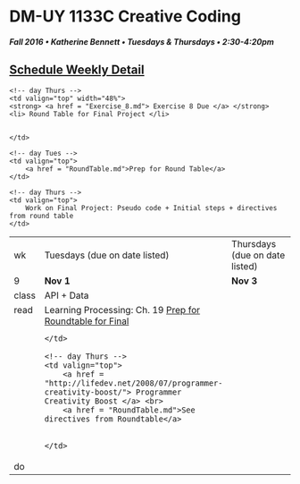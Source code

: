 # DM-UY 1133C Creative Coding
##### Fall 2016 • Katherine Bennett • Tuesdays & Thursdays • 2:30-4:20pm 

## [Schedule Weekly Detail](dm1133-C_Calendar.md) 

<table>
<tr>
<td>wk</td>
<td>Tuesdays (due on date listed)</td>
<td>Thursdays (due on date listed)</td>
</tr>

<!-- dates -->
<tr>
  <td valign="top">9</td>
  <td valign="top" width="48%"><strong>Nov 1</strong></td>
  <td valign="top" width="48%"><strong>Nov 3</strong></td>
</tr>

<!-- class -->
<tr>
	<td valign="top">class</td>
	<!-- day Tues -->
	<td valign="top" width="48%">
	API + Data
	</td>
	

	<!-- day Thurs -->
	<td valign="top" width="48%">
	<strong> <a href = "Exercise_8.md"> Exercise 8 Due </a> </strong>
	<li> Round Table for Final Project </li>
		
		
	</td>

<!-- homework -->
<tr>
  <td valign="top">read</td>
  	<!-- day Tues -->
  	<td valign="top"> 
		Learning Processing: Ch. 19
		<a href = "RoundTable.md">Prep for Roundtable for Final</a>
			

	</td>

  	<!-- day Thurs -->
  	<td valign="top"> 
  		<a href = "http://lifedev.net/2008/07/programmer-creativity-boost/"> Programmer Creativity Boost </a> <br>
        <a href = "RoundTable.md">See directives from Roundtable</a>
		
	
  	</td>
 </tr>


 <!-- do -->
<tr>
  <td valign="top">do</td>

	<!-- day Tues -->
 	<td valign="top"> 
 		<a href = "RoundTable.md">Prep for Round Table</a>
 	</td>

  	<!-- day Thurs -->
  	<td valign="top">
		Work on Final Project: Pseudo code + Initial steps + directives from round table 
  	</td>
  	
</tr>
</table>